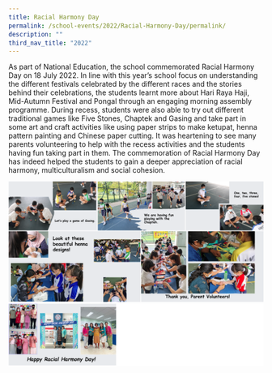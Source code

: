 ```yaml
---
title: Racial Harmony Day
permalink: /school-events/2022/Racial-Harmony-Day/permalink/
description: ""
third_nav_title: "2022"
---
```

As part of National Education, the school commemorated Racial Harmony Day on 18 July 2022. In line with this year’s school focus on understanding the different festivals celebrated by the different races and the stories behind their celebrations, the students learnt more about Hari Raya Haji, Mid-Autumn Festival and Pongal through an engaging morning assembly programme. During recess, students were also able to try out different traditional games like Five Stones, Chaptek and Gasing and take part in some art and craft activities like using paper strips to make ketupat, henna pattern painting and Chinese paper cutting. It was heartening to see many parents volunteering to help with the recess activities and the students having fun taking part in them. The commemoration of Racial Harmony Day has indeed helped the students to gain a deeper appreciation of racial harmony, multiculturalism and social cohesion.

![](/images/RacialHarmonyDay.png)
![](/images/RacialHarmonyDay2.png)